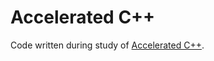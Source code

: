 # Accelerated C++
Code written during study of [Accelerated C++](https://www.amazon.co.uk/Accelerated-Practical-Programming-Example-Depth/dp/020170353X).